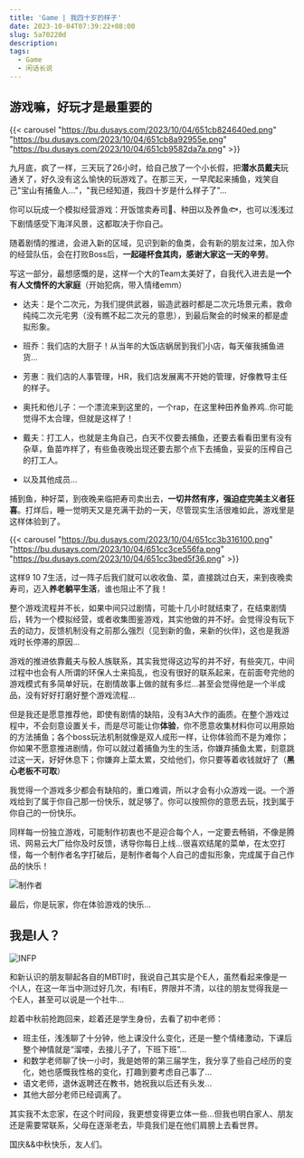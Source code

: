 ```yaml
---
title: 'Game | 我四十岁的样子'
date: 2023-10-04T07:39:22+08:00
slug: 5a70220d
description: 
tags:
  - Game
  - 闲话长说
---
```


## 游戏嘛，好玩才是最重要的
{{< carousel "https://bu.dusays.com/2023/10/04/651cb824640ed.png" "https://bu.dusays.com/2023/10/04/651cb8a92955e.png" "https://bu.dusays.com/2023/10/04/651cb9582da7a.png"  >}}

九月底，疯了一样，三天玩了26小时，给自己放了一个小长假，把**潜水员戴夫**玩通关了，好久没有这么愉快的玩游戏了。在那三天，一早爬起来捕鱼，戏笑自己"宝山有捕鱼人..."，"我已经知道，我四十岁是什么样子了"...

你可以玩成一个模拟经营游戏：开饭馆卖寿司🍣、种田以及养鱼🐟，也可以浅浅过下剧情感受下海洋风景，这都取决于你自己。

随着剧情的推进，会进入新的区域，见识到新的鱼类，会有新的朋友过来，加入你的经营队伍，会在打败Boss后，**一起碰杯食其肉，感谢大家这一天的辛劳**。

写这一部分，最想感慨的是，这样一个大的Team太美好了，自我代入进去是**一个有人文情怀的大家庭**（开始犯病，带入情绪emm）

- 达夫：是个二次元，为我们提供武器，锻造武器时都是二次元场景元素，救命纯纯二次元宅男（没有瞧不起二次元的意思），到最后聚会的时候来的都是虚拟形象。
- 班乔：我们店的大厨子！从当年的大饭店蜗居到我们小店，每天催我捕鱼进货...
- 芳惠：我们店的人事管理，HR，我们店发展离不开她的管理，好像教导主任的样子。
- 奥托和他儿子：一个漂流来到这里的，一个rap，在这里种田养鱼养鸡..你可能觉得不太合理，但就是这样了！

- 戴夫：打工人，也就是主角自己，白天不仅要去捕鱼，还要去看看田里有没有杂草，鱼苗咋样了，有些鱼夜晚出现还要去那个点下去捕鱼，妥妥的压榨自己的打工人。

- 以及其他成员...

捕到鱼，种好菜，到夜晚来临把寿司卖出去，**一切井然有序，强迫症完美主义者狂喜**。打烊后，睡一觉明天又是充满干劲的一天，尽管现实生活很难如此，游戏里是这样体验到了。

{{< carousel "https://bu.dusays.com/2023/10/04/651cc3b316100.png" "https://bu.dusays.com/2023/10/04/651cc3ce556fa.png" "https://bu.dusays.com/2023/10/04/651cc3bed5f36.png"  >}}

这样9 10 7生活，过一阵子后我们就可以收收鱼、菜，直接跳过白天，来到夜晚卖寿司，迈入**养老躺平生活**，谁也阻止不了我！

整个游戏流程并不长，如果中间只过剧情，可能十几小时就结束了，在结束剧情后，转为一个模拟经营，或者收集图鉴游戏，其实他做的并不好。会觉得没有玩下去的动力，反馈机制没有之前那么强烈（见到新的鱼，来新的伙伴)，这也是我游戏时长停滞的原因...

游戏的推进依靠戴夫与鲛人族联系，其实我觉得这边写的并不好，有些突兀，中间过程中也会有人所谓的环保人士来捣乱，也没有很好的联系起来，在前面夸完他的游戏模式有多简单好玩，在剧情故事上做的就有多烂...甚至会觉得他是一个半成品，没有好好打磨好整个游戏流程...

但是我还是愿意推荐他，即使有剧情的缺陷，没有3A大作的画质。在整个游戏过程中，不会刻意设置关卡，而是尽可能让你**体验**，你不愿意收集材料你可以用原始的方法捕鱼；各个boss玩法机制就像是双人成形一样，让你体验而不是为难你；你如果不愿意推进剧情，你可以就过着捕鱼为生的生活，你嫌弃捕鱼太累，刻意跳过这一天，好好休息下；你嫌弃上菜太累，交给他们，你只要等着收钱就好了（**黑心老板不可取**）

我觉得一个游戏多少都会有缺陷的，重口难调，所以才会有小众游戏一说。一个游戏给到了属于你自己那一份快乐，就足够了。你可以按照你的意愿去玩，找到属于你自己的一份快乐。

同样每一份独立游戏，可能制作初衷也不是迎合每个人，一定要去畅销，不像是腾讯、网易云大厂给你及时反馈，诱导你每日上线...很喜欢结尾的菜单，在太空打怪，每一个制作者名字打破后，是制作者每个人自己的虚拟形象，完成属于自己作品的快乐！

![制作者](https://bu.dusays.com/2023/10/04/651cc6a0e7d40.png)

最后，你是玩家，你在体验游戏的快乐...

## 我是I人？

![INFP](https://bu.dusays.com/2023/10/04/651cc89425148.png)

和新认识的朋友聊起各自的MBTI时，我说自己其实是个E人，虽然看起来像是一个I人，在这一年当中测过好几次，有I有E，界限并不清，以往的朋友觉得我是一个E人，甚至可以说是一个社牛...

趁着中秋前抢跑回来，趁着还是学生身份，去看了初中老师：

- 班主任，浅浅聊了十分钟，他上课没什么变化，还是一整个情绪激动，下课后整个神情就是“溜喽，去接儿子了，下班下班”...
- 和数学老师聊了快一小时，我是她带的第三届学生，我分享了些自己经历的变化，她也感慨我性格的变化，打趣到要考虑自己事了...
- 语文老师，退休返聘还在教书，她祝我以后还有头发...
- 其他大部分老师已经调离了。

其实我不太恋家，在这个时间段，我更想变得更立体一些...但我也明白家人、朋友还是需要常联系，父母在逐渐老去，毕竟我们是在他们肩膀上去看世界。

国庆&&中秋快乐，友人们。

